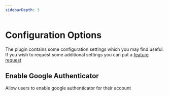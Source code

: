 ```yaml
---
sidebarDepth: 3
---
```


# Configuration Options

The plugin contains some configuration settings which you may find useful. If you wish to request some additional settings you can put a [feature request](https://github.com/fytinnovations/oc-googleauthenticator/issues)

## Enable Google Authenticator 

Allow users to enable google authenticator for their account